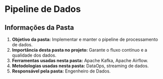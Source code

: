 # Pipeline de Dados
## Informações da Pasta
1. **Objetivo da pasta:** Implementar e manter o pipeline de processamento de dados.
2. **Importância desta pasta no projeto:** Garante o fluxo contínuo e a qualidade dos dados.
3. **Ferramentas usadas nesta pasta:** Apache Kafka, Apache Airflow.
4. **Metodologias usadas nesta pasta:** DataOps, streaming de dados.
5. **Responsável pela pasta:** Engenheiro de Dados.
